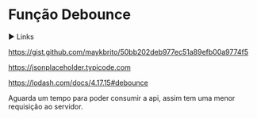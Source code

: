 # Função Debounce

► Links 

https://gist.github.com/maykbrito/50bb202deb977ec51a89efb00a9774f5

https://jsonplaceholder.typicode.com

https://lodash.com/docs/4.17.15#debounce

Aguarda um tempo para poder consumir a api, assim tem uma menor requisição ao servidor.


